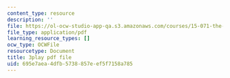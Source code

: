 ```yaml
---
content_type: resource
description: ''
file: https://ol-ocw-studio-app-qa.s3.amazonaws.com/courses/15-071-the-analytics-edge-spring-2017/695e7aea4dfb5738857eef5f7158a785_VDtL2g9Viik.pdf
file_type: application/pdf
learning_resource_types: []
ocw_type: OCWFile
resourcetype: Document
title: 3play pdf file
uid: 695e7aea-4dfb-5738-857e-ef5f7158a785
---
```

